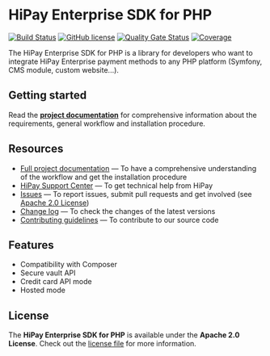 # HiPay Enterprise SDK for PHP

[![Build Status](https://hook.hipay.org/badge-ci/build/pi-ecommerce/hipay-fullservice-sdk-php/develop?service=github)]()
[![GitHub license](https://img.shields.io/badge/license-Apache%202-blue.svg)](https://raw.githubusercontent.com/hipay/hipay-fullservice-sdk-php/master/LICENSE.md)
[![Quality Gate Status](https://sonar-ce.hipay.org/api/project_badges/measure?project=hipay-fullservice-sdk-php&metric=alert_status)](https://sonar-ce.hipay.org/dashboard?id=hipay-fullservice-sdk-php)
[![Coverage](https://sonar-ce.hipay.org/api/project_badges/measure?project=hipay-fullservice-sdk-php&metric=coverage)](https://sonar-ce.hipay.org/dashboard?id=hipay-fullservice-sdk-php)

The HiPay Enterprise SDK for PHP is a library for developers who want to integrate HiPay Enterprise payment methods to any PHP platform (Symfony, CMS module, custom website...).

## Getting started

Read the **[project documentation][doc-home]** for comprehensive information about the requirements, general workflow and installation procedure.

## Resources

- [Full project documentation][doc-home] — To have a comprehensive understanding of the workflow and get the installation procedure
- [HiPay Support Center][hipay-help] — To get technical help from HiPay
- [Issues][project-issues] — To report issues, submit pull requests and get involved (see [Apache 2.0 License][project-license])
- [Change log][project-changelog] — To check the changes of the latest versions
- [Contributing guidelines][project-contributing] — To contribute to our source code

## Features

- Compatibility with Composer
- Secure vault API
- Credit card API mode
- Hosted mode

## License

The **HiPay Enterprise SDK for PHP** is available under the **Apache 2.0 License**. Check out the [license file][project-license] for more information.

[doc-home]: https://developer.hipay.com/doc/hipay-fullservice-sdk-php/
[hipay-help]: https://support.hipay.com
[project-issues]: https://github.com/hipay/hipay-fullservice-sdk-php/issues
[project-license]: LICENSE.md
[project-changelog]: CHANGELOG.md
[project-contributing]: CONTRIBUTING.md
